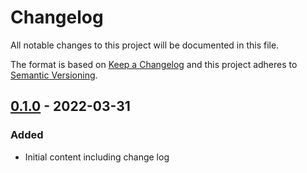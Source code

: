 # Changelog

All notable changes to this project will be documented in this file.

The format is based on [Keep a Changelog](http://keepachangelog.com/)
and this project adheres to [Semantic Versioning](http://semver.org/).

## [0.1.0] - 2022-03-31

### Added

* Initial content including change log

[0.1.0]: https://github.com/test/dummy/releases/tag/v0.1.0
